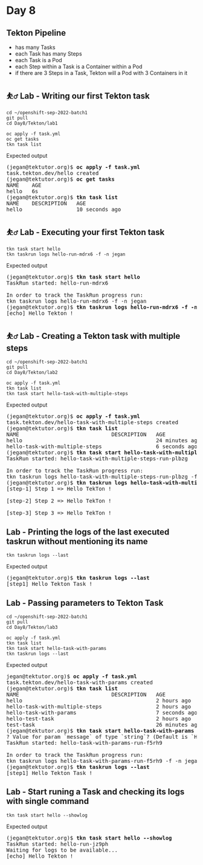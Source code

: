 # Day 8

## Tekton Pipeline
- has many Tasks
- each Task has many Steps
- each Task is a Pod
- each Step within a Task is a Container within a Pod
- if there are 3 Steps in a Task, Tekton will a Pod with 3 Containers in it

## ⛹️‍♂️ Lab - Writing our first Tekton task
```
cd ~/openshift-sep-2022-batch1
git pull
cd Day8/Tekton/lab1

oc apply -f task.yml
oc get tasks
tkn task list
```

Expected output
<pre>
(jegan@tektutor.org)$ <b>oc apply -f task.yml</b>
task.tekton.dev/hello created
(jegan@tektutor.org)$ <b>oc get tasks</b>
NAME    AGE
hello   6s
(jegan@tektutor.org)$ <b>tkn task list</b>
NAME    DESCRIPTION   AGE
hello                 10 seconds ago
</pre>

## ⛹️‍♂️ Lab - Executing your first Tekton task
```
tkn task start hello
tkn taskrun logs hello-run-mdrx6 -f -n jegan
```

Expected output
<pre>
(jegan@tektutor.org)$ <b>tkn task start hello</b>
TaskRun started: hello-run-mdrx6

In order to track the TaskRun progress run:
tkn taskrun logs hello-run-mdrx6 -f -n jegan
(jegan@tektutor.org)$ <b>tkn taskrun logs hello-run-mdrx6 -f -n jegan</b>
[echo] Hello Tekton !
</pre>

## ⛹️‍♂️ Lab - Creating a Tekton task with multiple steps
```
cd ~/openshift-sep-2022-batch1
git pull
cd Day8/Tekton/lab2

oc apply -f task.yml
tkn task list
tkn task start hello-task-with-multiple-steps
```

Expected output
<pre>
(jegan@tektutor.org)$ <b>oc apply -f task.yml</b>
task.tekton.dev/hello-task-with-multiple-steps created
(jegan@tektutor.org)$ <b>tkn task list</b>
NAME                             DESCRIPTION   AGE
hello                                          24 minutes ago
hello-task-with-multiple-steps                 6 seconds ago
(jegan@tektutor.org)$ <b>tkn task start hello-task-with-multiple-steps</b>
TaskRun started: hello-task-with-multiple-steps-run-plbzg

In order to track the TaskRun progress run:
tkn taskrun logs hello-task-with-multiple-steps-run-plbzg -f -n jegan
(jegan@tektutor.org)$ <b>tkn taskrun logs hello-task-with-multiple-steps-run-plbzg -f -n jegan</b>
[step-1] Step 1 => Hello TekTon !

[step-2] Step 2 => Hello TekTon !

[step-3] Step 3 => Hello TekTon !
</pre>

## Lab - Printing the logs of the last executed taskrun without mentioning its name
```
tkn taskrun logs --last
```

Expected output
<pre>
(jegan@tektutor.org)$ <b>tkn taskrun logs --last</b>
[step1] Hello Tekton Task !
</pre>

## Lab - Passing parameters to Tekton Task
```
cd ~/openshift-sep-2022-batch1
git pull
cd Day8/Tekton/lab3

oc apply -f task.yml
tkn task list
tkn task start hello-task-with-params
tkn taskrun logs --last
```

Expected output
<pre>
jegan@tektutor.org)$ <b>oc apply -f task.yml</b>
task.tekton.dev/hello-task-with-params created
(jegan@tektutor.org)$ <b>tkn task list</b>
NAME                             DESCRIPTION   AGE
hello                                          2 hours ago
hello-task-with-multiple-steps                 2 hours ago
hello-task-with-params                         7 seconds ago
hello-test-task                                2 hours ago
test-task                                      26 minutes ago
(jegan@tektutor.org)$ <b>tkn task start hello-task-with-params</b>
? Value for param `message` of type `string`? (Default is `Hello Tekton Task !`) Hello Tekton Task !
TaskRun started: hello-task-with-params-run-f5rh9

In order to track the TaskRun progress run:
tkn taskrun logs hello-task-with-params-run-f5rh9 -f -n jegan
(jegan@tektutor.org)$ <b>tkn taskrun logs --last</b>
[step1] Hello Tekton Task !
</pre>

## Lab - Start runing a Task and checking its logs with single command
```
tkn task start hello --showlog
```

Expected output
<pre>
(jegan@tektutor.org)$ <b>tkn task start hello --showlog</b>
TaskRun started: hello-run-jz9ph
Waiting for logs to be available...
[echo] Hello Tekton !
</pre>
